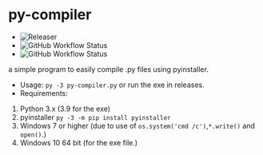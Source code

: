 # py-compiler
* ![Releaser](https://github.com/Lord-Giganticus/py-compiler/workflows/Releaser/badge.svg)
* ![GitHub Workflow Status](https://img.shields.io/github/workflow/status/Lord-Giganticus/py-compiler/Python%20application?label=flak8%20check)
* ![GitHub Workflow Status](https://img.shields.io/github/workflow/status/Lord-Giganticus/py-compiler/CodeQL?label=CodeQL%20check)

a simple program to easily compile .py files using pyinstaller.
* Usage:
`py -3 py-compiler.py` or run the exe in releases.
* Requirements:
1. Python 3.x (3.9 for the exe)
2. pyinstaller `py -3 -m pip install pyinstaller`
3. Windows 7 or higher (due to use of `os.system('cmd /c')`,`*.write()` and `open()`.)
4. Windows 10 64 bit (for the exe file.)
